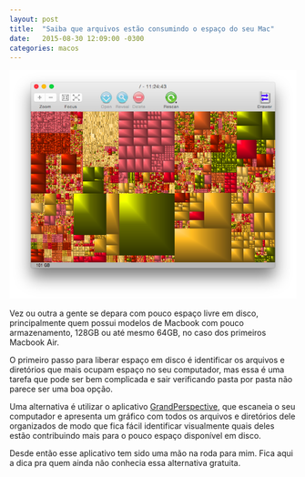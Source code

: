 ```yaml
---
layout: post
title:  "Saiba que arquivos estão consumindo o espaço do seu Mac"
date:   2015-08-30 12:09:00 -0300
categories: macos
---
```

![GrandPerspective](/assets/images/2015-08-30-grandperspective.png)

Vez ou outra a gente se depara com pouco espaço livre em disco, principalmente quem possui modelos de Macbook com pouco armazenamento, 128GB ou até mesmo 64GB, no caso dos primeiros Macbook Air.

O primeiro passo para liberar espaço em disco é identificar os arquivos e diretórios que mais ocupam espaço no seu computador, mas essa é uma tarefa que pode ser bem complicada e sair verificando pasta por pasta não parece ser uma boa opção.

Uma alternativa é utilizar o aplicativo [GrandPerspective](http://grandperspectiv.sourceforge.net/), que escaneia o seu computador e apresenta um gráfico com todos os arquivos e diretórios dele organizados de modo que fica fácil identificar visualmente quais deles estão contribuindo mais para o pouco espaço disponível em disco.

Desde então esse aplicativo tem sido uma mão na roda para mim. Fica aqui a dica pra quem ainda não conhecia essa alternativa gratuita.
